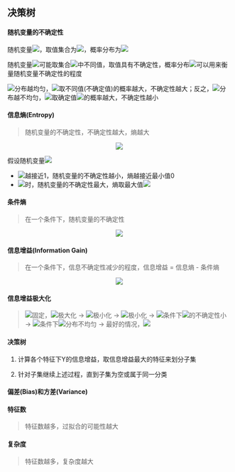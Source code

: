 ## 决策树

#### 随机变量的不确定性

随机变量<img src="http://latex.codecogs.com/svg.latex?\inline&space;X" /></a>，取值集合为<img src="http://latex.codecogs.com/svg.latex?\inline&space;D(X)=\left\{x_{1},x_{2},...,x_{n}\right\}" /></a>，概率分布为<img src="http://latex.codecogs.com/svg.latex?\inline&space;P(X)=\left\{p(x_{1}),p(x_{2}),...,p(x_{n})\right\}" /></a>

随机变量<img src="http://latex.codecogs.com/svg.latex?\inline&space;X" /></a>可能取集合<img src="http://latex.codecogs.com/svg.latex?\inline&space;D(X)" /></a>中不同值，取值具有不确定性，概率分布<img src="http://latex.codecogs.com/svg.latex?\inline&space;P(X)" /></a>可以用来衡量随机变量不确定性的程度

<img src="http://latex.codecogs.com/svg.latex?\inline&space;P(X)" /></a>分布越均匀，<img src="http://latex.codecogs.com/svg.latex?\inline&space;X" /></a>取不同值(不确定值)的概率越大，不确定性越大；反之，<img src="http://latex.codecogs.com/svg.latex?\inline&space;P(X)" /></a>分布越不均匀，<img src="http://latex.codecogs.com/svg.latex?\inline&space;X" /></a>取确定值<img src="http://latex.codecogs.com/svg.latex?\left\{arg\&space;\underset{x_{k}}{top}\&space;p(x_{k})\right\}" /></a>的概率越大，不确定性越小

#### 信息熵(Entropy)

> 随机变量的不确定性，不确定性越大，熵越大

<div align="center"><img src="http://latex.codecogs.com/svg.latex?H(X)=-\sum_{i=1}^{n}p(x_{i})log_{2}p(x_{i})" /></a></div>

假设随机变量<img src="http://latex.codecogs.com/svg.latex?\inline&space;X\in\left\{x_{1},x_{2},...,x_{n}\right\}" /></a>

* <img src="http://latex.codecogs.com/svg.latex?\inline&space;max\&space;p(x_{i})" /></a>越接近1，随机变量的不确定性越小，熵越接近最小值0
* <img src="http://latex.codecogs.com/svg.latex?\inline&space;p(x_{1})=p(x_{2})=...=p(x_{n})=\frac{1}{n}" /></a>时，随机变量的不确定性最大，熵取最大值<img src="http://latex.codecogs.com/svg.latex?\inline&space;log_{2}n" /></a>

#### 条件熵

> 在一个条件下，随机变量的不确定性

<div align="center"><img src="http://latex.codecogs.com/svg.latex?\inline&space;H(Y|X)=\sum_{i=1}^{n}p(x_{i})H(Y|X=x_{i})" /></a></div>

#### 信息增益(Information Gain)

> 在一个条件下，信息不确定性减少的程度，信息增益 = 信息熵 - 条件熵

<div align="center"><img src="http://latex.codecogs.com/svg.latex?\inline&space;G(Y|X)=H(Y)-H(Y|X)" /></a></div>

#### 信息增益极大化

> <img src="http://latex.codecogs.com/svg.latex?\inline&space;H(Y)" /></a>固定，<img src="http://latex.codecogs.com/svg.latex?\inline&space;G(Y|X)" /></a>极大化 → <img src="http://latex.codecogs.com/svg.latex?\inline&space;H(Y|X)" /></a>极小化 → <img src="http://latex.codecogs.com/svg.latex?\inline&space;H(Y|X=x_{i})" /></a>极小化 → <img src="http://latex.codecogs.com/svg.latex?\inline&space;X=x_{i}" /></a>条件下<img src="http://latex.codecogs.com/svg.latex?\inline&space;Y" /></a>的不确定性小 → <img src="http://latex.codecogs.com/svg.latex?\inline&space;X=x_{i}" /></a>条件下<img src="http://latex.codecogs.com/svg.latex?\inline&space;Y" /></a>分布不均匀 → 最好的情况，<img src="http://latex.codecogs.com/svg.latex?\inline&space;Y=c_{j},p(Y=c_{j}|X=x_{i})=1" /></a>



#### 决策树

1. 计算各个特征下Y的信息增益，取信息增益最大的特征来划分子集

2. 针对子集继续上述过程，直到子集为空或属于同一分类

#### 偏差(Bias)和方差(Variance)

#### 特征数

> 特征数越多，过拟合的可能性越大

#### 复杂度

> 特征数越多，复杂度越大

